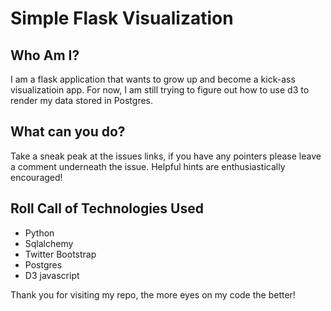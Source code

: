 Simple Flask Visualization
===========

## Who Am I?

I am a flask application that wants to grow up and become a kick-ass visualizatioin app.  For now, I am still trying to figure out how to use d3 to render my data stored in Postgres.

## What can you do?

Take a sneak peak at the issues links, if you have any pointers please leave a comment underneath the issue.  Helpful hints are enthusiastically encouraged!


## Roll Call of Technologies Used
* Python
* Sqlalchemy
* Twitter Bootstrap
* Postgres
* D3 javascript

Thank you for visiting my repo, the more eyes on my code the better!
